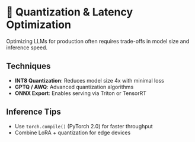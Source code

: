 # 🚀 Quantization & Latency Optimization

Optimizing LLMs for production often requires trade-offs in model size and inference speed.

## Techniques

- **INT8 Quantization**: Reduces model size 4x with minimal loss
- **GPTQ / AWQ**: Advanced quantization algorithms
- **ONNX Export**: Enables serving via Triton or TensorRT

## Inference Tips

- Use `torch.compile()` (PyTorch 2.0) for faster throughput
- Combine LoRA + quantization for edge devices